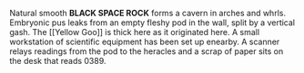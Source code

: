 Natural smooth **BLACK SPACE ROCK** forms a cavern in arches and whrls. Embryonic pus leaks from an empty fleshy pod in the wall, split by a vertical gash. The [[Yellow Goo]] is thick here as it originated here. A small workstation of scientific equipment has been set up enearby. A scanner relays readings from the pod to the heracles and a scrap of paper sits on the desk that reads 0389.